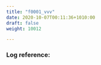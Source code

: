 ```yaml
---
title: "f0001_vvv"
date: 2020-10-07T00:11:36+1010:00
draft: false
weight: 10012

---
```


### Log reference: <no value>

```
